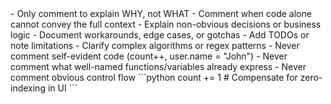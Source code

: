 <code-comment-guidelines>

<title>Code Comment Guidelines</title>

<rules>
- Only comment to explain WHY, not WHAT
- Comment when code alone cannot convey the full context
- Explain non-obvious decisions or business logic
- Document workarounds, edge cases, or gotchas
- Add TODOs or note limitations
- Clarify complex algorithms or regex patterns
- Never comment self-evident code (count++, user.name = "John")
- Never comment what well-named functions/variables already express
- Never comment obvious control flow
</rules>

<examples>
<example type="good">
```python
count += 1  # Compensate for zero-indexing in UI
```
</example>
</examples>

</code-comment-guidelines>
